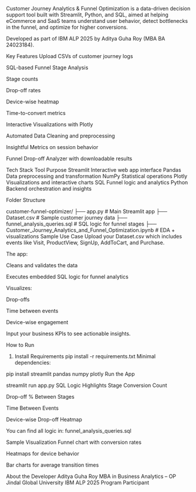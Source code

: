 Customer Journey Analytics & Funnel Optimization is a data-driven decision support tool built with Streamlit, Python, and SQL, aimed at helping eCommerce and SaaS teams understand user behavior, detect bottlenecks in the funnel, and optimize for higher conversions.

Developed as part of IBM ALP 2025 by Aditya Guha Roy (MBA BA 24023184).

Key Features
Upload CSVs of customer journey logs

SQL-based Funnel Stage Analysis

Stage counts

Drop-off rates

Device-wise heatmap

Time-to-convert metrics

Interactive Visualizations with Plotly

Automated Data Cleaning and preprocessing

Insightful Metrics on session behavior

Funnel Drop-off Analyzer with downloadable results

Tech Stack
Tool	Purpose
Streamlit	Interactive web app interface
Pandas	Data preprocessing and transformation
NumPy	Statistical operations
Plotly	Visualizations and interactive charts
SQL	Funnel logic and analytics
Python	Backend orchestration and insights

Folder Structure

customer-funnel-optimizer/
├── app.py                  # Main Streamlit app
├── Dataset.csv             # Sample customer journey data
├── funnel_analysis_queries.sql # SQL logic for funnel stages
├── Customer_Journey_Analytics_and_Funnel_Optimization.ipynb # EDA + visualizations
Sample Use Case
Upload your Dataset.csv which includes events like Visit, ProductView, SignUp, AddToCart, and Purchase.

The app:

Cleans and validates the data

Executes embedded SQL logic for funnel analytics

Visualizes:

Drop-offs

Time between events

Device-wise engagement

Input your business KPIs to see actionable insights.

How to Run
1. Install Requirements
pip install -r requirements.txt
Minimal dependencies:

pip install streamlit pandas numpy plotly
Run the App

streamlit run app.py
SQL Logic Highlights
Stage Conversion Count

Drop-off % Between Stages

Time Between Events

Device-wise Drop-off Heatmap

You can find all logic in: funnel_analysis_queries.sql

Sample Visualization
Funnel chart with conversion rates

Heatmaps for device behavior

Bar charts for average transition times

About the Developer
Aditya Guha Roy
MBA in Business Analytics – OP Jindal Global University
IBM ALP 2025 Program Participant

